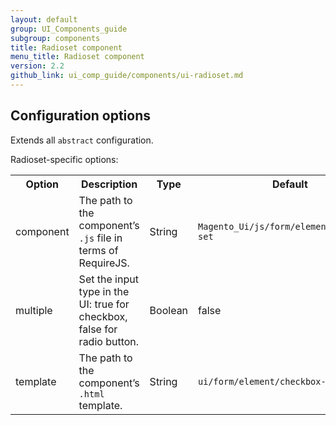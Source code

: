 ```yaml
---
layout: default
group: UI_Components_guide
subgroup: components
title: Radioset component
menu_title: Radioset component
version: 2.2
github_link: ui_comp_guide/components/ui-radioset.md
---
```


## Configuration options

Extends all `abstract` configuration.

Radioset-specific options:

<table>
  <tr>
    <th>Option </th>
    <th>Description</th>
    <th>Type</th>
    <th>Default</th>
  </tr>
  <tr>
    <td>component</td>
    <td>The path to the component’s <code>.js</code> file in terms of RequireJS.</td>
    <td>String</td>
    <td><code>Magento_Ui/js/form/element/checkbox-set</code></td>
  </tr>
  <tr>
    <td>multiple</td>
    <td>Set the input type in the UI: true for checkbox, false for radio button.</td>
    <td>Boolean</td>
    <td>false</td>
  </tr>
  <tr>
    <td>template</td>
    <td>The path to the component’s <code>.html</code> template.</td>
    <td>String</td>
    <td><code>ui/form/element/checkbox-set</code></td>
  </tr>
</table>
